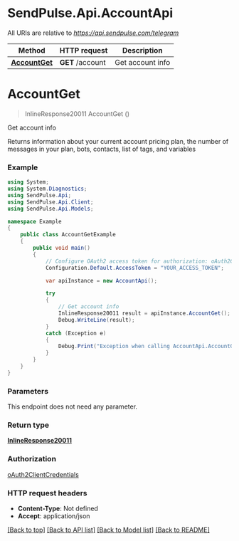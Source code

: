 # SendPulse.Api.AccountApi

All URIs are relative to *https://api.sendpulse.com/telegram*

Method | HTTP request | Description
------------- | ------------- | -------------
[**AccountGet**](AccountApi.md#accountget) | **GET** /account | Get account info

<a name="accountget"></a>
# **AccountGet**
> InlineResponse20011 AccountGet ()

Get account info

Returns information about your current account pricing plan, the number of messages in your plan, bots, contacts, list of tags, and variables

### Example
```csharp
using System;
using System.Diagnostics;
using SendPulse.Api;
using SendPulse.Api.Client;
using SendPulse.Api.Models;

namespace Example
{
    public class AccountGetExample
    {
        public void main()
        {
            // Configure OAuth2 access token for authorization: oAuth2ClientCredentials
            Configuration.Default.AccessToken = "YOUR_ACCESS_TOKEN";

            var apiInstance = new AccountApi();

            try
            {
                // Get account info
                InlineResponse20011 result = apiInstance.AccountGet();
                Debug.WriteLine(result);
            }
            catch (Exception e)
            {
                Debug.Print("Exception when calling AccountApi.AccountGet: " + e.Message );
            }
        }
    }
}
```

### Parameters
This endpoint does not need any parameter.

### Return type

[**InlineResponse20011**](InlineResponse20011.md)

### Authorization

[oAuth2ClientCredentials](../README.md#oAuth2ClientCredentials)

### HTTP request headers

 - **Content-Type**: Not defined
 - **Accept**: application/json

[[Back to top]](#) [[Back to API list]](../README.md#documentation-for-api-endpoints) [[Back to Model list]](../README.md#documentation-for-models) [[Back to README]](../README.md)
